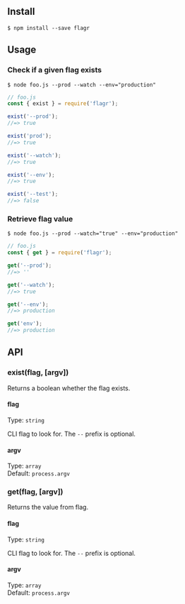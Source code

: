 ## Install

```
$ npm install --save flagr
```


## Usage

### Check if a given flag exists
```
$ node foo.js --prod --watch --env="production"
```
```js
// foo.js
const { exist } = require('flagr');

exist('--prod');
//=> true

exist('prod');
//=> true

exist('--watch');
//=> true

exist('--env');
//=> true

exist('--test');
//=> false

```

### Retrieve flag value
```
$ node foo.js --prod --watch="true" --env="production"
```
```js
// foo.js
const { get } = require('flagr');

get('--prod');
//=> ''

get('--watch');
//=> true

get('--env');
//=> production

get('env');
//=> production

```

## API

### exist(flag, [argv])

Returns a boolean whether the flag exists.

#### flag

Type: `string`

CLI flag to look for. The `--` prefix is optional.

#### argv

Type: `array`<br>
Default: `process.argv`

### get(flag, [argv])

Returns the value from flag.

#### flag

Type: `string`

CLI flag to look for. The `--` prefix is optional.

#### argv

Type: `array`<br>
Default: `process.argv`
